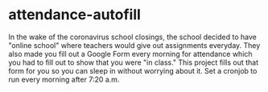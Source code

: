 # attendance-autofill

In the wake of the coronavirus school closings, the school decided to have "online school" where teachers would give out assignments everyday. They also made you fill out a Google Form every morning for attendance which you had to fill out to show that you were "in class." This project fills out that form for you so you can sleep in without worrying about it. Set a cronjob to run every morning after 7:20 a.m.
